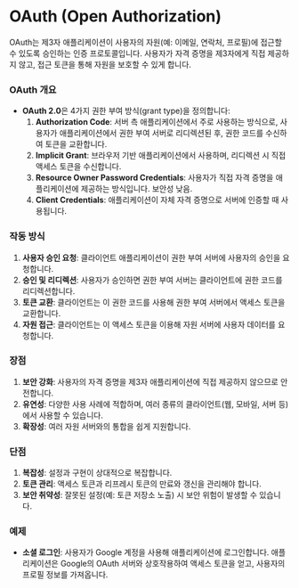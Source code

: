 # OAuth (Open Authorization)

OAuth는 제3자 애플리케이션이 사용자의 자원(예: 이메일, 연락처, 프로필)에 접근할 수 있도록 승인하는 인증 프로토콜입니다. 사용자가 자격 증명을 제3자에게 직접 제공하지 않고, 접근 토큰을 통해 자원을 보호할 수 있게 합니다.

### OAuth 개요
- **OAuth 2.0**은 4가지 권한 부여 방식(grant type)을 정의합니다:
  1. **Authorization Code**: 서버 측 애플리케이션에서 주로 사용하는 방식으로, 사용자가 애플리케이션에서 권한 부여 서버로 리디렉션된 후, 권한 코드를 수신하여 토큰을 교환합니다.
  2. **Implicit Grant**: 브라우저 기반 애플리케이션에서 사용하며, 리디렉션 시 직접 액세스 토큰을 수신합니다.
  3. **Resource Owner Password Credentials**: 사용자가 직접 자격 증명을 애플리케이션에 제공하는 방식입니다. 보안성 낮음.
  4. **Client Credentials**: 애플리케이션이 자체 자격 증명으로 서버에 인증할 때 사용됩니다.

### 작동 방식
1. **사용자 승인 요청**: 클라이언트 애플리케이션이 권한 부여 서버에 사용자의 승인을 요청합니다.
2. **승인 및 리디렉션**: 사용자가 승인하면 권한 부여 서버는 클라이언트에 권한 코드를 리디렉션합니다.
3. **토큰 교환**: 클라이언트는 이 권한 코드를 사용해 권한 부여 서버에서 액세스 토큰을 교환합니다.
4. **자원 접근**: 클라이언트는 이 액세스 토큰을 이용해 자원 서버에 사용자 데이터를 요청합니다.

### 장점
1. **보안 강화**: 사용자의 자격 증명을 제3자 애플리케이션에 직접 제공하지 않으므로 안전합니다.
2. **유연성**: 다양한 사용 사례에 적합하며, 여러 종류의 클라이언트(웹, 모바일, 서버 등)에서 사용할 수 있습니다.
3. **확장성**: 여러 자원 서버와의 통합을 쉽게 지원합니다.

### 단점
1. **복잡성**: 설정과 구현이 상대적으로 복잡합니다.
2. **토큰 관리**: 액세스 토큰과 리프레시 토큰의 만료와 갱신을 관리해야 합니다.
3. **보안 취약성**: 잘못된 설정(예: 토큰 저장소 노출) 시 보안 위험이 발생할 수 있습니다.

### 예제
- **소셜 로그인**: 사용자가 Google 계정을 사용해 애플리케이션에 로그인합니다. 애플리케이션은 Google의 OAuth 서버와 상호작용하여 액세스 토큰을 얻고, 사용자의 프로필 정보를 가져옵니다.

